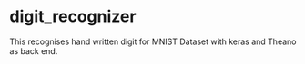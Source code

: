 # digit_recognizer

This recognises hand written digit for MNIST Dataset with keras and Theano as back end.
